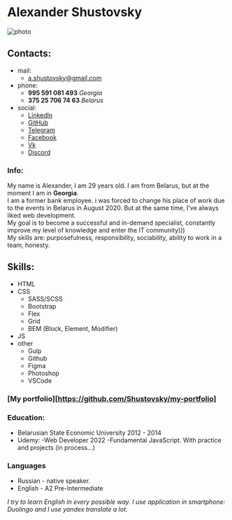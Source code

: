 # Alexander Shustovsky
![photo](https://sun1.userapi.com/sun1-84/s/v1/ig2/zZn7PcLD9PqDPJM3OM8kWu5VyWIFtejuW3iA4xWbSAwAw5gypQTb_DCBhpt7qT5HUAPU5qmh_1f8-qa_G2P6FDJF.jpg?size=200x200&quality=95&crop=285,442,608,608&ava=1)
## Contacts:
+ mail:
	- a.shustovsky@gmail.com
+ phone:
	- **995 591 081 493** *Georgia*
	- **375 25 706 74 63** *Belarus*
+ social:
	- [LinkedIn](https://www.linkedin.com/in/alexander-shustovsky-540417234/)
	- [GitHub](https://github.com/Shustovsky)
	- [Telegram](https://t.me/Sachalll)
	- [Facebook](https://www.facebook.com/lllyctuk)
	- [Vk](https://vk.com/shustovsky_a)
	- [Discord](shustovsky#2636)

### Info:
My name is Alexander, I am 29 years old. I am from Belarus, but at the moment I am in **Georgia**. \
I am a former bank employee. i was forced to change his place of work due to the events in Belarus in August 2020. But at the same time, I've always liked web development.\
My goal is to become a successful and in-demand specialist, constantly improve my level of knowledge and enter the IT community)))\
My skills are: purposefulness, responsibility, sociability, ability to work in a team, honesty.

## Skills:
+ HTML
+ CSS
	- SASS/SCSS
	- Bootstrap
	- Flex
	- Grid
	- BEM (Block, Element, Modifier)
+ JS
+ other
	- Gulp
	- Github
	- Figma
	- Photoshop
	- VSCode

### [My portfolio][https://github.com/Shustovsky/my-portfolio]

### Education:
+ Belarusian State Economic University 2012 - 2014
+ Udemy: 
	-Web Developer 2022
	-Fundamental JavaScript. With practice and projects (in process…)

### Languages
+ Russian - native speaker.
+ English - A2 Pre-Intermediate

*I try to learn English in every possible way. I use application in smartphone: Duolingo and I use yandex translate a lot.*